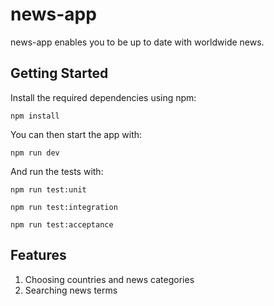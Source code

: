# news-app

news-app enables you to be up to date with worldwide news.

## Getting Started

Install the required dependencies using npm:

```
npm install
```

You can then start the app with:

```
npm run dev
```

And run the tests with:

```
npm run test:unit
```
```
npm run test:integration
```
```
npm run test:acceptance
```

## Features

1. Choosing countries and news categories
2. Searching news terms